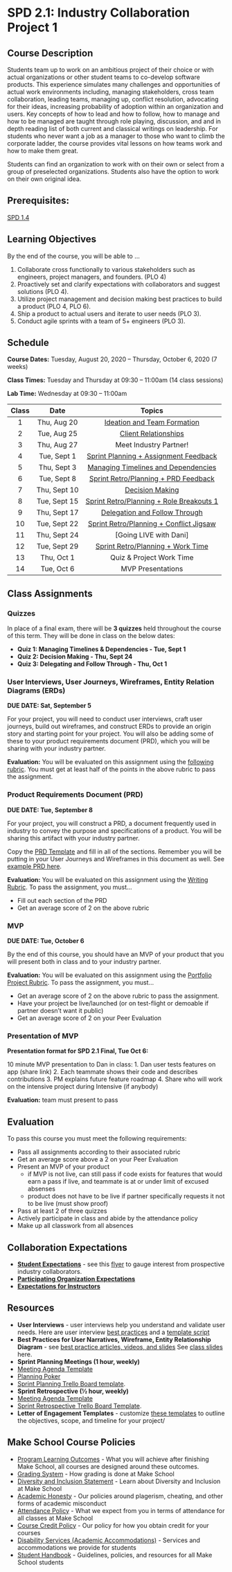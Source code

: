 # SPD 2.1: Industry Collaboration Project 1

## Course Description

Students team up to work on an ambitious project of their choice or with actual organizations or other student teams to co-develop software products. This experience simulates many challenges and opportunities of actual work environments including, managing stakeholders, cross team collaboration, leading teams, managing up, conflict resolution, advocating for their ideas, increasing probability of adoption within an organization and users. Key concepts of how to lead and how to follow, how to manage and how to be managed are taught through role playing, discussion, and and in depth reading list of both current and classical writings on leadership. For students who never want a job as a manager to those who want to climb the corporate ladder, the course provides vital lessons on how teams work and how to make them great.

Students can find an organization to work with on their own or select from a group of preselected organizations. Students also have the option to work on their own original idea.

## Prerequisites:  

[SPD 1.4](https://github.com/Make-School-Courses/SPD-1.4-Testing-And-Architecture)

## Learning Objectives

By the end of the course, you will be able to ...

1. Collaborate cross functionally to various stakeholders such as engineers, project managers, and founders. (PLO 4)
1. Proactively set and clarify expectations with collaborators and suggest solutions (PLO 4).
1. Utilize project management and decision making best practices to build a product (PLO 4, PLO 6).
1. Ship a product to actual users and iterate to user needs (PLO 3).
1. Conduct agile sprints with a team of 5+ engineers (PLO 3).

## Schedule

**Course Dates:** Tuesday, August 20, 2020  – Thursday, October 6, 2020 (7 weeks)

**Class Times:** Tuesday and Thursday at 09:30 – 11:00am (14 class sessions)  

**Lab Time:** Wednesday at 09:30 – 11:00am


| Class |          Date          |                 Topics                  |
|:-----:|:----------------------:|:---------------------------------------:|
|  1 |  Thu, Aug 20              | [Ideation and Team Formation] |
|  2 |  Tue, Aug 25              | [Client Relationships] |
|  3 |  Thu, Aug 27              | Meet Industry Partner! |
|  4 |  Tue, Sept 1              | [Sprint Planning + Assignment Feedback] |
|  5 |  Thu, Sept 3              | [Managing Timelines and Dependencies] |
|  6 |  Tue, Sept 8              | [Sprint Retro/Planning + PRD Feedback] |
|  7 |  Thu, Sept 10             | [Decision Making]|
|  8 |  Tue, Sept 15             | [Sprint Retro/Planning + Role Breakouts 1] |
|  9 |  Thu, Sept 17             | [Delegation and Follow Through] |
|  10 | Tue, Sept 22             | [Sprint Retro/Planning + Conflict Jigsaw] |
|  11 | Thu, Sept 24             | [Going LIVE with Dani] |
|  12 | Tue, Sept 29             |  [Sprint Retro/Planning + Work Time]|
|  13 | Thu, Oct 1               | Quiz & Project Work Time |
|  14 | Tue, Oct 6               | MVP Presentations |

[Ideation and Team Formation]: https://drive.google.com/open?id=1H-fKByXUABNdUsSGLkNgQ6P-cefrmCbhJcHluQqlCIE
[Client Relationships]: https://docs.google.com/presentation/d/1WkQG_0ZeZ6dJt6WErWB4DQZ7g1ScE8rnqmEezvtH77c/edit?usp=sharing
[Sprint Planning + Assignment Feedback]: https://drive.google.com/open?id=1UyHyKTosbKJVA_U3zpLGa_R_V9zpj2S3XH3E9e07nxQ
[Managing Timelines and Dependencies]: https://drive.google.com/open?id=1bS8O6m7YhBSBE0Mtcq7mJXd-CEej6Ujrr-HIzaZIiF4
[Sprint Retro/Planning + PRD Feedback]: https://drive.google.com/open?id=1Iaj95VljHC1jzfOajBNGIa45kau-P2MRSB_BH8kfxl0
[Decision Making]: https://docs.google.com/presentation/d/1xWRONfK6jdQk1bpadVYYIdbUoAQ37HWHPhGLCgjZUGE/edit?usp=sharing
[Sprint Retro/Planning + Role Breakouts 1]: https://drive.google.com/open?id=1vvIJBns8IM04rwi1FtuGFgVzGvKhHvRSGhMUq08B7Og
[Delegation and Follow Through]: https://docs.google.com/presentation/d/1PuHmtxsSTUmy1tYqYqWxz5AdmbupF8v6xAsa94XYHoc/edit?usp=sharing
[Sprint Retro/Planning + Conflict Jigsaw]: https://drive.google.com/open?id=1zVp34ZU8Umw_9-wPJWG_IvaCFwxEFKwlutJPDYttGZA
[Sprint Retro/Planning + Work Time]: https://drive.google.com/open?id=1bik37PNQP5jRRoTzEvGO7X5-EB_NFaZf1jOa92vvAJ4



## Class Assignments

### Quizzes

In place of a final exam, there will be **3 quizzes** held throughout the course of this term. They will be done in class on the below dates:

- **Quiz 1: Managing Timelines & Dependencies - Tue, Sept 1**
- **Quiz 2: Decision Making - Thu, Sept 24**
- **Quiz 3: Delegating and Follow Through - Thu, Oct 1**


### User Interviews, User Journeys, Wireframes, Entity Relation Diagrams (ERDs)

**DUE DATE: Sat, September 5**

For your project, you will need to conduct user interviews, craft user journeys, build out wireframes, and construct ERDs to provide an origin story and starting point for your project. You will also be adding some of these to your product requirements document (PRD), which you will be sharing with your industry partner.

**Evaluation:** You will be evaluated on this assignment using the [following rubric](https://docs.google.com/document/d/1-Cty_tXziOV1UHQqG1ngRK3Uft8NorXqjWeOC6eIYcc/edit#). You must get at least half of the points in the above rubric to pass the assignment.

### Product Requirements Document (PRD)

**DUE DATE: Tue, September 8**

For your project, you will construct a PRD, a document frequently used in industry to convey the purpose and specifications of a product. You will be sharing this artifact with your industry partner.

Copy the [PRD Template](https://docs.google.com/document/d/10u8lI0VhBcj69hdTFDsZAdA_PgZ6136Bsvrnn8jwlmQ/edit?usp=sharing) and fill in all of the sections. Remember you will be putting in your User Journeys and Wireframes in this document as well. See [example PRD here](https://docs.google.com/document/d/19Pr8BRXLpHj1DcXMLLQ1tzAhG6YvqN-qdNlvLn4x6cE/edit#heading=h.blb9dxwl1maj).

**Evaluation:** You will be evaluated on this assignment using the [Writing Rubric](https://docs.google.com/document/d/1T1oqHFoRo0kl7mPUTFupmsoEkLYltKsVgtqyGKDaCgY/edit?usp=sharing). To pass the assignment, you must...

- Fill out each section of the PRD
- Get an average score of 2 on the above rubric


### MVP

**DUE DATE: Tue, October 6**

By the end of this course, you should have an MVP of your product that you will present both in class and to your industry partner.

**Evaluation:** You will be evaluated on this assignment using the [Portfolio Project Rubric](https://docs.google.com/document/d/1nd70y0jzxD31mgxvwxgXxUY_Bi4YAN_kX9To_M0UilI/edit?usp=sharing). To pass the assignment, you must...

- Get an average score of 2 on the above rubric to pass the assignment.
- Have your project be live/launched (or on test-flight or demoable if partner doesn’t want it public) 
- Get an average score of 2 on your Peer Evaluation

### Presentation of MVP

**Presentation format for SPD 2.1 Final, Tue Oct 6:**

10 minute MVP presentation to Dan in class:
1. Dan user tests features on app (share link)
2. Each teammate shows their code and describes contributions
3. PM explains future feature roadmap
4. Share who will work on the intensive project during Intensive (if anybody)

**Evaluation:** team must present to pass

## Evaluation

To pass this course you must meet the following requirements:

- Pass all assignments according to their associated rubric
- Get an average score above a 2 on your Peer Evaluation
- Present an MVP of your product
  - if MVP is not live, can still pass if code exists for features that would earn a pass if live, and teammate is at or under limit of excused absenses
  - product does not have to be live if partner specifically requests it not to be live (must show proof)
- Pass at least 2 of three quizzes
- Actively participate in class and abide by the attendance policy
- Make up all classwork from all absences


## Collaboration Expectations

- **[Student Expectations](https://docs.google.com/document/d/1c7eNv4HB_C_8LF7S9xgxrFl0FvoJ3eQ7C336xUjEIFs/edit#heading=h.yri3le8rfq5y)** - see this [flyer](https://docs.google.com/document/d/1VJX5-UYzjTA42pAw1rP4VXVYnMnGOj7BGd2A4ufGeKY/edit) to gauge interest from prospective industry collaborators.
- **[Participating Organization Expectations](https://docs.google.com/document/d/1c7eNv4HB_C_8LF7S9xgxrFl0FvoJ3eQ7C336xUjEIFs/edit#heading=h.mg9scq4lebzc)**
- **[Expectations for Instructors](https://docs.google.com/document/d/1c7eNv4HB_C_8LF7S9xgxrFl0FvoJ3eQ7C336xUjEIFs/edit#heading=h.8ve0deyw0r2j)**

## Resources

- **User Interviews** - user interviews help you understand and validate user needs. Here are user interview [best practices](https://docs.google.com/presentation/d/1xtUGbErF315eKkvVAstTnWzoXLmpygtf6YGTEMYwg_A/edit#slide=id.p) and a [template script](https://docs.google.com/document/d/1uRRKejC3Ullk5vdw9P1SHmE56CGkekH2dIaoBV9ISeM/edit)
- **Best Practices for User Narratives, Wireframe, Entity Relationship Diagram** - see [best practice articles, videos, and slides](https://docs.google.com/document/d/1uCxdv8N0TltGNS1YLOS8SkD0uLcir0Wg2I9pxS_PL_w/edit#) See [class slides](https://docs.google.com/presentation/d/1ALBDn3bIycimyvnB6fEOAMadDOCA4wmoOO9Z-lpBRsM/edit#slide=id.g3e71f5355a_0_26) here.
- **Sprint Planning Meetings (1 hour, weekly)**
 - [Meeting Agenda Template](https://docs.google.com/document/d/1n6IDYJ9jW2lWaTu5uf7qXEd3ihgQIByxsr-4RHjldBI/edit#heading=h.xffidahcubfs)
 - [Planning Poker](https://en.wikipedia.org/wiki/Planning_poker)
 - [Sprint Planning Trello Board template](https://trello.com/b/ftyBKJb3/eng-sprint-board-template).
- **Sprint Retrospective (½ hour, weekly)**
 - [Meeting Agenda Template](https://docs.google.com/document/d/1n6IDYJ9jW2lWaTu5uf7qXEd3ihgQIByxsr-4RHjldBI/edit#heading=h.10t6cnudbcpw)
 - [Sprint Retrospective Trello Board Template](https://trello.com/b/8tEv8Uaj/eng-retro-board-template).
- **Letter of Engagement Templates** - customize [these templates](https://drive.google.com/drive/u/0/folders/1orfy2fxAccRzS1u8AF91bGAgugjT1F3c) to outline the objectives, scope, and timeline for your project/




## Make School Course Policies

- [Program Learning Outcomes](https://make.sc/program-learning-outcomes) - What you will achieve after finishing Make School, all courses are designed around these outcomes.
- [Grading System](https://make.sc/grading-system) - How grading is done at Make School
- [Diversity and Inclusion Statement](https://make.sc/diversity-and-inclusion-statement) - Learn about Diversity and Inclusion at Make School
- [Academic Honesty](https://make.sc/academic-honesty-policy) - Our policies around plagerism, cheating, and other forms of academic misconduct 
- [Attendance Policy](https://make.sc/attendance-policy) - What we expect from you in terms of attendance for all classes at Make School
- [Course Credit Policy](https://make.sc/course-credit-policy) - Our policy for how you obtain credit for your courses
- [Disability Services (Academic Accommodations)](https://make.sc/disability-services) - Services and accommodations we provide for students
- [Student Handbook](https://make.sc/student-handbook) - Guidelines, policies, and resources for all Make School students

